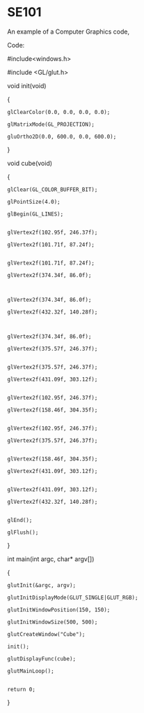 # SE101

An example of a Computer Graphics code,

Code:

#include<windows.h>

#include <GL/glut.h>

void init(void)

{

	glClearColor(0.0, 0.0, 0.0, 0.0);
  
	glMatrixMode(GL_PROJECTION);
  
	gluOrtho2D(0.0, 600.0, 0.0, 600.0);
  
}

void cube(void)

{

	glClear(GL_COLOR_BUFFER_BIT);
  
	glPointSize(4.0);
  
	glBegin(GL_LINES);
  

    glVertex2f(102.95f, 246.37f);
    
    glVertex2f(101.71f, 87.24f);
    

    glVertex2f(101.71f, 87.24f);
    
    glVertex2f(374.34f, 86.0f);
    


    glVertex2f(374.34f, 86.0f);
    
    glVertex2f(432.32f, 140.28f);
    


    glVertex2f(374.34f, 86.0f);
    
    glVertex2f(375.57f, 246.37f);
    

    glVertex2f(375.57f, 246.37f);
    
    glVertex2f(431.09f, 303.12f);
    

    glVertex2f(102.95f, 246.37f);
    
    glVertex2f(158.46f, 304.35f);
    

    glVertex2f(102.95f, 246.37f);
    
    glVertex2f(375.57f, 246.37f);
    

    glVertex2f(158.46f, 304.35f);
    
    glVertex2f(431.09f, 303.12f);
    

    glVertex2f(431.09f, 303.12f);
    
    glVertex2f(432.32f, 140.28f);
    

	glEnd();
  
	glFlush();
  
}


int main(int argc, char* argv[])

{

	glutInit(&argc, argv);
  
	glutInitDisplayMode(GLUT_SINGLE|GLUT_RGB);
  
	glutInitWindowPosition(150, 150);
  
	glutInitWindowSize(500, 500);
  
	glutCreateWindow("Cube");
  
	init();
  
	glutDisplayFunc(cube);
  
	glutMainLoop();
  

	return 0;
  

}
